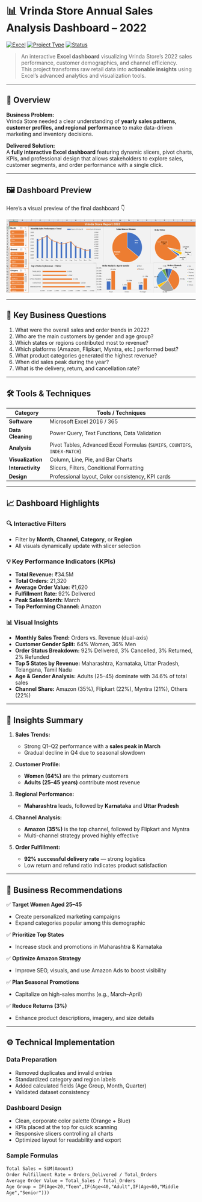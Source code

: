 # 📊 Vrinda Store Annual Sales Analysis Dashboard – 2022

[![Excel](https://img.shields.io/badge/Tool-Microsoft%20Excel-217346?logo=microsoft-excel&logoColor=white)](#)
[![Project Type](https://img.shields.io/badge/Type-Data%20Analytics%20Dashboard-orange)](#)
[![Status](https://img.shields.io/badge/Status-Completed-success)](#)

> An interactive **Excel dashboard** visualizing Vrinda Store’s 2022 sales performance, customer demographics, and channel efficiency.  
> This project transforms raw retail data into **actionable insights** using Excel’s advanced analytics and visualization tools.

---

## 🧭 Overview

**Business Problem:**  
Vrinda Store needed a clear understanding of **yearly sales patterns, customer profiles, and regional performance** to make data-driven marketing and inventory decisions.

**Delivered Solution:**  
A **fully interactive Excel dashboard** featuring dynamic slicers, pivot charts, KPIs, and professional design that allows stakeholders to explore sales, customer segments, and order performance with a single click.

---

## 🖼️ Dashboard Preview

Here’s a visual preview of the final dashboard 👇

![Dashboard Preview](Dashboard.png)


---

## 🎯 Key Business Questions

1. What were the overall sales and order trends in 2022?  
2. Who are the main customers by gender and age group?  
3. Which states or regions contributed most to revenue?  
4. Which platforms (Amazon, Flipkart, Myntra, etc.) performed best?  
5. What product categories generated the highest revenue?  
6. When did sales peak during the year?  
7. What is the delivery, return, and cancellation rate?

---

## 🛠️ Tools & Techniques

| Category | Tools / Techniques |
|-----------|--------------------|
| **Software** | Microsoft Excel 2016 / 365 |
| **Data Cleaning** | Power Query, Text Functions, Data Validation |
| **Analysis** | Pivot Tables, Advanced Excel Formulas (`SUMIFS`, `COUNTIFS`, `INDEX-MATCH`) |
| **Visualization** | Column, Line, Pie, and Bar Charts |
| **Interactivity** | Slicers, Filters, Conditional Formatting |
| **Design** | Professional layout, Color consistency, KPI cards |

---

## 📈 Dashboard Highlights

### 🔍 Interactive Filters
- Filter by **Month**, **Channel**, **Category**, or **Region**  
- All visuals dynamically update with slicer selection  

### 💡 Key Performance Indicators (KPIs)
- **Total Revenue:** ₹34.5M  
- **Total Orders:** 21,320  
- **Average Order Value:** ₹1,620  
- **Fulfillment Rate:** 92% Delivered  
- **Peak Sales Month:** March  
- **Top Performing Channel:** Amazon  

### 📊 Visual Insights
- **Monthly Sales Trend:** Orders vs. Revenue (dual-axis)  
- **Customer Gender Split:** 64% Women, 36% Men  
- **Order Status Breakdown:** 92% Delivered, 3% Cancelled, 3% Returned, 2% Refunded  
- **Top 5 States by Revenue:** Maharashtra, Karnataka, Uttar Pradesh, Telangana, Tamil Nadu  
- **Age & Gender Analysis:** Adults (25–45) dominate with 34.6% of total sales  
- **Channel Share:** Amazon (35%), Flipkart (22%), Myntra (21%), Others (22%)  

---

## 🔎 Insights Summary

1. **Sales Trends:**  
   - Strong Q1–Q2 performance with a **sales peak in March**  
   - Gradual decline in Q4 due to seasonal slowdown  

2. **Customer Profile:**  
   - **Women (64%)** are the primary customers  
   - **Adults (25–45 years)** contribute most revenue  

3. **Regional Performance:**  
   - **Maharashtra** leads, followed by **Karnataka** and **Uttar Pradesh**  

4. **Channel Analysis:**  
   - **Amazon (35%)** is the top channel, followed by Flipkart and Myntra  
   - Multi-channel strategy proved highly effective  

5. **Order Fulfillment:**  
   - **92% successful delivery rate** — strong logistics  
   - Low return and refund ratio indicates product satisfaction  

---

## 💼 Business Recommendations

✅ **Target Women Aged 25–45**  
- Create personalized marketing campaigns  
- Expand categories popular among this demographic  

✅ **Prioritize Top States**  
- Increase stock and promotions in Maharashtra & Karnataka  

✅ **Optimize Amazon Strategy**  
- Improve SEO, visuals, and use Amazon Ads to boost visibility  

✅ **Plan Seasonal Promotions**  
- Capitalize on high-sales months (e.g., March–April)  

✅ **Reduce Returns (3%)**  
- Enhance product descriptions, imagery, and size details  

---

## ⚙️ Technical Implementation

### Data Preparation
- Removed duplicates and invalid entries  
- Standardized category and region labels  
- Added calculated fields (Age Group, Month, Quarter)  
- Validated dataset consistency  

### Dashboard Design
- Clean, corporate color palette (Orange + Blue)  
- KPIs placed at the top for quick scanning  
- Responsive slicers controlling all charts  
- Optimized layout for readability and export  

### Sample Formulas
```excel
Total Sales = SUM(Amount)
Order Fulfillment Rate = Orders_Delivered / Total_Orders
Average Order Value = Total_Sales / Total_Orders
Age Group = IF(Age<20,"Teen",IF(Age<40,"Adult",IF(Age<60,"Middle Age","Senior")))

